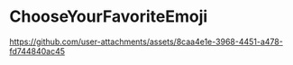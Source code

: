 # ChooseYourFavoriteEmoji

https://github.com/user-attachments/assets/8caa4e1e-3968-4451-a478-fd744840ac45

